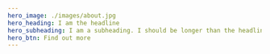 ```yaml
---
hero_image: ./images/about.jpg
hero_heading: I am the headline
hero_subheading: I am a subheading. I should be longer than the headline.
hero_btn: Find out more
---
```

